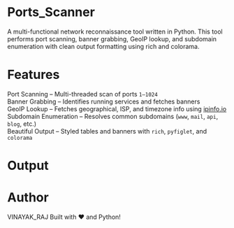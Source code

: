 # Ports_Scanner
A multi-functional network reconnaissance tool written in Python. This tool performs port scanning, banner grabbing, GeoIP lookup, and subdomain enumeration with clean output formatting using rich and colorama.

# Features  
Port Scanning – Multi-threaded scan of ports `1–1024`  
Banner Grabbing – Identifies running services and fetches banners  
GeoIP Lookup – Fetches geographical, ISP, and timezone info using [ipinfo.io](https://ipinfo.io)  
Subdomain Enumeration – Resolves common subdomains (`www`, `mail`, `api`, `blog`, etc.)  
Beautiful Output – Styled tables and banners with `rich`, `pyfiglet`, and `colorama`  

# Output

# Author
VINAYAK_RAJ
Built with ❤️ and Python!
